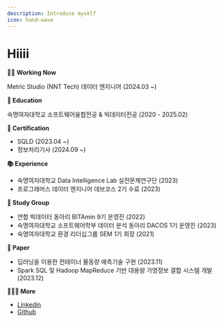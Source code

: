 ```yaml
---
description: Introduce myself
icon: hand-wave
---
```


# Hiiii

👩‍💻 **Working Now**

Metric Studio (NNT Tech) 데이터 엔지니어 (2024.03 \~)

**🏫 Education**

숙명여자대학교 소프트웨어융합전공 & 빅데이터전공 (2020 - 2025.02)

**📄 Certification**

* SQLD (2023.04 \~)
* 정보처리기사 (2024.09 \~)

**📚 Experience**

* 숙명여자대학교 Data Intelligence Lab 실전문제연구단 (2023)
* 프로그래머스 데이터 엔지니어 데브코스 2기 수료 (2023)

**👥 Study Group**

* 연합 빅데이터 동아리 BITAmin 9기 운영진 (2022)
* 숙명여자대학교 소프트웨어학부 데이터 분석 동아리 DACOS 1기 운영진 (2023)
* 숙명여자대학교 환경 리더십그룹 SEM 1기 회장 (2021)

**📃 Paper**

* 딥러닝을 이용한 컨테이너 물동량 예측기술 구현 (2023.11)
* Spark SQL 및 Hadoop MapReduce 기반 대용량 가명정보 결합 시스템 개발 (2023.12)

**💁🏻‍♀️ More**&#x20;

* [Linkedin](https://www.linkedin.com/in/bokyung124/)
* [Github](https://github.com/bokyung124)
